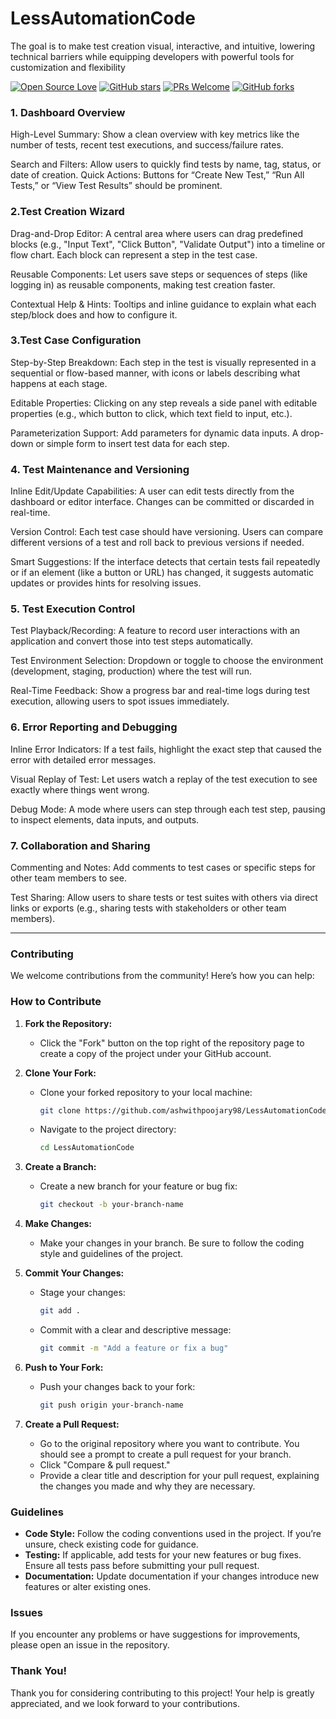 # LessAutomationCode
The goal is to make test creation visual, interactive, and intuitive, lowering technical barriers while equipping developers with powerful tools for customization and flexibility

[![Open Source Love](https://badges.frapsoft.com/os/v1/open-source.svg?v=103)](https://github.com/ashwithpoojary98/Lesscode)
[![GitHub stars](https://img.shields.io/github/stars/ashwithpoojary98/Lesscode.svg?style=flat)](https://github.com/ashwithpoojary98/Lesscode/stargazers)
[![PRs Welcome](https://img.shields.io/badge/PRs-Welcome-brightgreen.svg?style=flat )](https://github.com/ashwithpoojary98/lesscode/pulls)
[![GitHub forks](https://img.shields.io/github/forks/ashwithpoojary98/Lesscode.svg?style=social&label=Fork)](https://github.com/ashwithpoojary98/Lesscode/network)

### 1. Dashboard Overview

High-Level Summary: Show a clean overview with key metrics like the number of tests, recent test executions, and success/failure rates.

Search and Filters: Allow users to quickly find tests by name, tag, status, or date of creation. Quick Actions: Buttons for “Create New Test,” “Run All Tests,” or “View Test Results” should be prominent.

### 2.Test Creation Wizard
Drag-and-Drop Editor: A central area where users can drag predefined blocks (e.g., "Input Text", "Click Button", "Validate Output") into a timeline or flow chart. Each block can represent a step in the test case.
   
Reusable Components: Let users save steps or sequences of steps (like logging in) as reusable components, making test creation faster.

Contextual Help & Hints: Tooltips and inline guidance to explain what each step/block does and how to configure it.

### 3.Test Case Configuration
Step-by-Step Breakdown: Each step in the test is visually represented in a sequential or flow-based manner, with icons or labels describing what happens at each stage.
   
Editable Properties: Clicking on any step reveals a side panel with editable properties (e.g., which button to click, which text field to input, etc.).
   
Parameterization Support: Add parameters for dynamic data inputs. A drop-down or simple form to insert test data for each step.

### 4. Test Maintenance and Versioning
Inline Edit/Update Capabilities: A user can edit tests directly from the dashboard or editor interface. Changes can be committed or discarded in real-time.
   
Version Control: Each test case should have versioning. Users can compare different versions of a test and roll back to previous versions if needed.
   
Smart Suggestions: If the interface detects that certain tests fail repeatedly or if an element (like a button or URL) has changed, it suggests automatic updates or provides hints for resolving issues.

### 5. Test Execution Control
Test Playback/Recording: A feature to record user interactions with an application and convert those into test steps automatically.
   
Test Environment Selection: Dropdown or toggle to choose the environment (development, staging, production) where the test will run.
   
Real-Time Feedback: Show a progress bar and real-time logs during test execution, allowing users to spot issues immediately.

### 6. Error Reporting and Debugging
Inline Error Indicators: If a test fails, highlight the exact step that caused the error with detailed error messages.
   
Visual Replay of Test: Let users watch a replay of the test execution to see exactly where things went wrong.
   
Debug Mode: A mode where users can step through each test step, pausing to inspect elements, data inputs, and outputs.

### 7. Collaboration and Sharing
Commenting and Notes: Add comments to test cases or specific steps for other team members to see.
   
Test Sharing: Allow users to share tests or test suites with others via direct links or exports (e.g., sharing tests with stakeholders or other team members).


***

### Contributing

We welcome contributions from the community! Here’s how you can help:

### How to Contribute

1. **Fork the Repository:**
    - Click the "Fork" button on the top right of the repository page to create a copy of the project under your GitHub account.

2. **Clone Your Fork:**
    - Clone your forked repository to your local machine:
      ```bash
      git clone https://github.com/ashwithpoojary98/LessAutomationCode.git
      ```
    - Navigate to the project directory:
      ```bash
      cd LessAutomationCode
      ```

3. **Create a Branch:**
    - Create a new branch for your feature or bug fix:
      ```bash
      git checkout -b your-branch-name
      ```

4. **Make Changes:**
    - Make your changes in your branch. Be sure to follow the coding style and guidelines of the project.

5. **Commit Your Changes:**
    - Stage your changes:
      ```bash
      git add .
      ```
    - Commit with a clear and descriptive message:
      ```bash
      git commit -m "Add a feature or fix a bug"
      ```

6. **Push to Your Fork:**
    - Push your changes back to your fork:
      ```bash
      git push origin your-branch-name
      ```

7. **Create a Pull Request:**
    - Go to the original repository where you want to contribute. You should see a prompt to create a pull request for your branch.
    - Click "Compare & pull request."
    - Provide a clear title and description for your pull request, explaining the changes you made and why they are necessary.

### Guidelines

- **Code Style:** Follow the coding conventions used in the project. If you’re unsure, check existing code for guidance.
- **Testing:** If applicable, add tests for your new features or bug fixes. Ensure all tests pass before submitting your pull request.
- **Documentation:** Update documentation if your changes introduce new features or alter existing ones.

### Issues

If you encounter any problems or have suggestions for improvements, please open an issue in the repository.

### Thank You!

Thank you for considering contributing to this project! Your help is greatly appreciated, and we look forward to your contributions.
